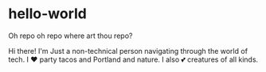 # hello-world

Oh repo oh repo where art thou repo?


Hi there!  I'm Just a non-technical person navigating through the world of tech.  I ❤️ party tacos and Portland and nature.  I also 💕 creatures of all kinds.
